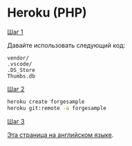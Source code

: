 # Heroku (PHP)

[Шаг 1](/deployment/heroku/heroku_step1.md ':include :type=markdown')

Давайте использовать следующий код: 
```
vendor/
.vscode/
.DS_Store
Thumbs.db
```

[Шаг 2](/deployment/heroku/heroku_step2.md ':include :type=markdown')

```bash
heroku create forgesample
heroku git:remote -a forgesample
```

[Шаг 3](/deployment/heroku/heroku_step3.md ':include :type=markdown')

[Эта страница на английском языке](https://learnforge.autodesk.io/#/deployment/heroku/php).
